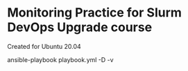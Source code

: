 # Monitoring Practice for Slurm DevOps Upgrade course

Created for Ubuntu 20.04

ansible-playbook playbook.yml -D -v
